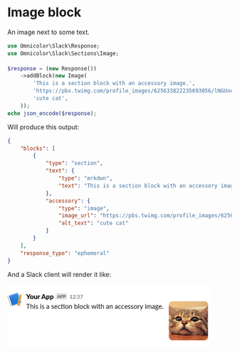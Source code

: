 # Image block

An image next to some text.

```php
use Omnicolor\Slack\Response;
use Omnicolor\Slack\Sections\Image;

$response = (new Response())
    ->addBlock(new Image(
        'This is a section block with an accessory image.',
        'https://pbs.twimg.com/profile_images/625633822235693056/lNGUneLX_400x400.jpg',
        'cute cat',
    ));
echo json_encode($response);
```

Will produce this output:
```json
{
    "blocks": [
        {
			"type": "section",
			"text": {
				"type": "mrkdwn",
				"text": "This is a section block with an accessory image."
			},
			"accessory": {
				"type": "image",
				"image_url": "https://pbs.twimg.com/profile_images/625633822235693056/lNGUneLX_400x400.jpg",
				"alt_text": "cute cat"
			}
		}
    ],
    "response_type": "ephemeral"
}
```

And a Slack client will render it like:

![Screenshot of an image section.](../images/sections/image.png)
